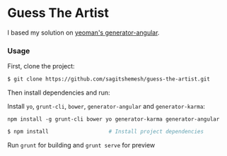 # Guess The Artist

I based my solution on [yeoman's generator-angular](https://github.com/yeoman/generator-angular).
### Usage
First, clone the project:

```bash
$ git clone https://github.com/sagitshemesh/guess-the-artist.git
```

Then install dependencies and run:

Install `yo`, `grunt-cli`, `bower`, `generator-angular` and `generator-karma`:
```
npm install -g grunt-cli bower yo generator-karma generator-angular
```
```bash
$ npm install                   # Install project dependencies
```

Run `grunt` for building and `grunt serve` for preview
